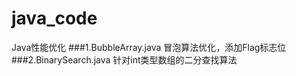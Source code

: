 # java_code
Java性能优化
###1.BubbleArray.java 冒泡算法优化，添加Flag标志位
###2.BinarySearch.java 针对int类型数组的二分查找算法

